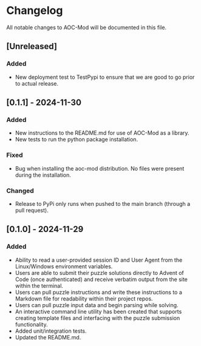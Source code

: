 # Changelog

All notable changes to AOC-Mod will be documented in this file.

## [Unreleased]

### Added 

- New deployment test to TestPypi to ensure that we are good to go prior to actual release.

## [0.1.1] - 2024-11-30

### Added

- New instructions to the README.md for use of AOC-Mod as a library.
- New tests to run the python package installation.

### Fixed

- Bug when installing the aoc-mod distribution. No files were present during the installation.

### Changed

- Release to PyPi only runs when pushed to the main branch (through a pull request).

## [0.1.0] - 2024-11-29

### Added

- Ability to read a user-provided session ID and User Agent from the Linux/Windows environment variables.
- Users are able to submit their puzzle solutions directly to Advent of Code (once authenticated) and receive verbatim output from the site within the terminal.
- Users can pull puzzle instructions and write these instructions to a Markdown file for readability within their project repos.
- Users can pull puzzle input data and begin parsing while solving.
- An interactive command line utility has been created that supports creating template files and interfacing with the puzzle submission functionality.
- Added unit/integration tests.
- Updated the README.md.
